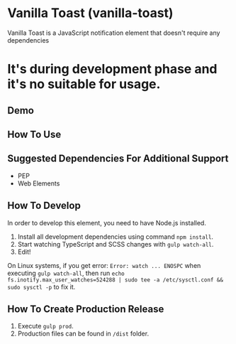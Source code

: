 # Vanilla Toast (vanilla-toast)
Vanilla Toast is a JavaScript notification element that doesn't require any dependencies


# It's during development phase and it's no suitable for usage.

## Demo

## How To Use

## Suggested Dependencies For Additional Support
- PEP
- Web Elements

## How To Develop

In order to develop this element, you need to have Node.js installed.  

1. Install all development dependencies using command `npm install`.
2. Start watching TypeScript and SCSS changes with `gulp watch-all`.
3. Edit!  

On Linux systems, if you get error: `Error: watch ... ENOSPC` when executing `gulp watch-all`, then run `echo fs.inotify.max_user_watches=524288 | sudo tee -a /etc/sysctl.conf && sudo sysctl -p` to fix it.

## How To Create Production Release
1. Execute `gulp prod`.
2. Production files can be found in `/dist` folder.
